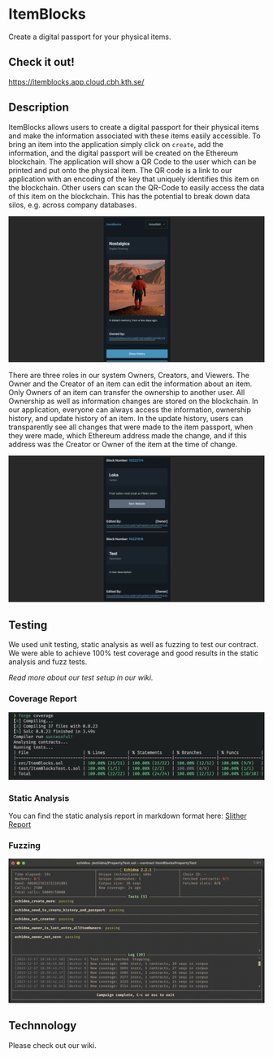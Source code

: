 # ItemBlocks
Create a digital passport for your physical items.

## Check it out!

https://itemblocks.app.cloud.cbh.kth.se/

## Description

ItemBlocks allows users to create a digital passport for their physical items and make the information associated with these items easily accessible.
To bring an item into the application simply click on `create`, add the information, and the digital passport will be created on the Ethereum blockchain. The application will show a QR Code to the user which can be printed and put onto the physical item. The QR code is a link to our application with an encoding of the key that uniquely identifies this item on the blockchain. Other users can scan the QR-Code to easily access the data of this item on the blockchain. This has the potential to break down data silos, e.g. across company databases.

![Screenshot Item Passport](./images/screenshot_item_passport.png)

There are three roles in our system Owners, Creators, and Viewers. The Owner and the Creator of an item can edit the information about an item. Only Owners of an item can transfer the ownership to another user. All Ownership as well as information changes are stored on the blockchain. In our application, everyone can always access the information, ownership history, and update history of an item. In the update history, users can transparently see all changes that were made to the item passport, when they were made, which Ethereum address made the change, and if this address was the Creator or Owner of the item at the time of change.

![Screenshot Item History](./images/screenshot_item_history.png)

## Testing

We used unit testing, static analysis as well as fuzzing to test our contract.
We were able to achieve 100% test coverage and good results in the static analysis and fuzz tests.

_Read more about our test setup in our wiki._

### Coverage Report

![100 Percent Coverage](./images/100coverage.png)

### Static Analysis

You can find the static analysis report in markdown format here:
[Slither Report](./contract/Slither-Report.md)

### Fuzzing

![Echidna Fuzzing Results](./images/echidna.png)


## Technnology

Please check out our wiki.
